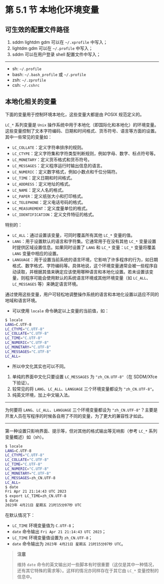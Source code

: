 # 第 5.1 节 本地化环境变量

## 可生效的配置文件路径

1. sddm lightdm gdm 可以在 `~/.xprofile` 中写入；
2. lightdm gdm 可以在 `~/.profile` 中写入；
3. sddm 可以在用户登录 shell 配置文件中写入；

---

- sh: `~/.profile`
- bash: `~/.bash_profile` 或 `~/.profile`
- zsh: `~/.zprofile`
- csh: `~/.cshrc`

## 本地化相关的变量

下面的变量用于控制环境本地化，这些变量大都是由 POSIX 规范定义的。

`LC_*` 系列变量是 `Unix` 操作系统中用于本地化（即国际化和本地化）的环境变量。这些变量控制了文本字符编码、日期和时间格式、货币符号、语言等方面的设置。其中一些常见的变量如：

- `LC_COLLATE`：定义字符串排序的规则。
- `LC_CTYPE`：定义字符集和字符类型判断规则，例如字母、数字、标点符号等。
- `LC_MONETARY`：定义货币格式和货币符号。
- `LC_MESSAGES`：定义程序运行时输出信息的语言。
- `LC_NUMERIC`：定义数字格式，例如小数点和千位分隔符。
- `LC_TIME`：定义日期和时间格式。
- `LC_ADDRESS`：定义地址的格式。
- `LC_NAME`：定义人名的格式。
- `LC_PAPER`：定义纸张大小和打印格式。
- `LC_TELEPHONE`：定义电话号码的格式。
- `LC_MEASUREMENT`：定义度量单位的格式。
- `LC_IDENTIFICATION`：定义文件特征的格式。

特别的：

- `LC_ALL`：通过设置该变量，可同时覆盖所有其他 `LC_*` 变量的值。
- `LANG`：用于设置默认的语言和字符集。它通常用于在没有其他 `LC_*` 变量设置时提供区域设置信息。如果同时设置了 `LANG` 和 `LC_*` 变量：`LC_*` 变量将覆盖 `LANG` 变量中相应的设置。
- `LANGUAGE`：用于设置当前系统的语言环境，它影响了许多程序的行为，如日期格式、数字格式、字符编码等。具体地说，这个环境变量通常会被一些程序自动读取，并根据其值来确定应该使用哪种语言和本地化设置。若未设置该变量，则程序可能会使用默认的系统语言环境或其他环境变量（如 `LC_ALL`、`LC_MESSAGES` 等）来确定语言环境。

通过使用这些变量，用户可轻松地调整操作系统的语言和本地化设置以适应不同的地域和语言环境。

- 可以使用 `locale` 命令确定以上变量的当前值，如：

```sh
$ locale
LANG=C.UTF-8
LC_CTYPE="C.UTF-8"
LC_COLLATE="C.UTF-8"
LC_TIME="C.UTF-8"
LC_NUMERIC="C.UTF-8"
LC_MONETARY="C.UTF-8"
LC_MESSAGES="C.UTF-8"
LC_ALL=
```

- 所以中文化其实也可以不同。

1. 单纯的界面中文化只要设置 `LC_MESSAGES` 为 `"zh_CN.UTF-8"`（在 SDDM/Xfce 下验证）。
2. 较常见的将 `LANG`、`LC_ALL`、`LANGUAGE` 三个环境变量都设为 `"zh_CN.UTF-8"`。
3. 纯英文环境，加上中文输入法。

---

为何要将 `LANG`、`LC_ALL`、`LANGUAGE` 三个环境变量都设为 `"zh_CN.UTF-8"`？主要是开发人员在写程序的时候各自用了不同的变量，为了更大的兼容性才如此。

---

第一种设置只影响界面、提示等，但对其他的格式输出等无响影（参考 `LC_*` 系列变量概述）如（sh）。

```sh
$ locale
LANG=C.UTF-8
LC_CTYPE="C.UTF-8"
LC_COLLATE="C.UTF-8"
LC_TIME="C.UTF-8"
LC_NUMERIC="C.UTF-8"
LC_MONETARY="C.UTF-8"
LC_MESSAGES=zh_CN.UTF-8
LC_ALL=
$ date
Fri Apr 21 21:14:43 UTC 2023
$ export LC_TIME=zh_CN.UTF-8
$ date
2023年 4月21日 星期五 21时15分07秒 UTC
```

在默认情况下：

- `LC_TIME` 环境变量值为 `C.UTF-8`；
- `date` 命令输出 `Fri Apr 21 21:14:43 UTC 2023`；
- `LC_TIME` 环境变量值设置为 `zh_CN.UTF-8`；
- `date` 命令输出为 `2023年 4月21日 星期五 21时15分07秒 UTC`。

>**注意**
>
>维持 `date` 命令的英文输出对一些脚本有时很重要（这仅是其中一种情况，还有其它特殊的需求等）。这样的情况亦同样存在于其它由 `LC_*` 变量控制的信息中。
